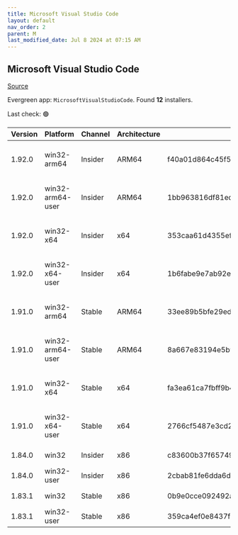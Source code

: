 ```yaml
---
title: Microsoft Visual Studio Code
layout: default
nav_order: 2
parent: M
last_modified_date: Jul 8 2024 at 07:15 AM
---
```


## Microsoft Visual Studio Code

[Source](https://code.visualstudio.com)

Evergreen app: `MicrosoftVisualStudioCode`. Found **12** installers.

Last check: 🟢

| Version | Platform         | Channel | Architecture | Sha256                                                           | URI                                                                                                                                                                                                                                                                                                            |
| ------- | ---------------- | ------- | ------------ | ---------------------------------------------------------------- | -------------------------------------------------------------------------------------------------------------------------------------------------------------------------------------------------------------------------------------------------------------------------------------------------------------- |
| 1.92.0  | win32-arm64      | Insider | ARM64        | f40a01d864c45f55297f91db4bd1d9349e28e5f3a13f839d7c2f9fd3b43ac74f | [https://vscode.download.prss.microsoft.com/dbazure/download/insider/3e283de567f5701a2be639bdacdac2c3cfdb088a/VSCodeSetup-arm64-1.92.0-insider.exe](https://vscode.download.prss.microsoft.com/dbazure/download/insider/3e283de567f5701a2be639bdacdac2c3cfdb088a/VSCodeSetup-arm64-1.92.0-insider.exe)         |
| 1.92.0  | win32-arm64-user | Insider | ARM64        | 1bb963816df81eddb18f4a7804eaeb3adc0fdfe7030f42710288f5e56418a99c | [https://vscode.download.prss.microsoft.com/dbazure/download/insider/3e283de567f5701a2be639bdacdac2c3cfdb088a/VSCodeUserSetup-arm64-1.92.0-insider.exe](https://vscode.download.prss.microsoft.com/dbazure/download/insider/3e283de567f5701a2be639bdacdac2c3cfdb088a/VSCodeUserSetup-arm64-1.92.0-insider.exe) |
| 1.92.0  | win32-x64        | Insider | x64          | 353caa61d4355efe928707f052f7436327823db5bca5af3cbd7387d39311be6d | [https://vscode.download.prss.microsoft.com/dbazure/download/insider/3e283de567f5701a2be639bdacdac2c3cfdb088a/VSCodeSetup-x64-1.92.0-insider.exe](https://vscode.download.prss.microsoft.com/dbazure/download/insider/3e283de567f5701a2be639bdacdac2c3cfdb088a/VSCodeSetup-x64-1.92.0-insider.exe)             |
| 1.92.0  | win32-x64-user   | Insider | x64          | 1b6fabe9e7ab92ef0c6d273661b5c12d43ef430b284f8f05d2156a464b7c7676 | [https://vscode.download.prss.microsoft.com/dbazure/download/insider/3e283de567f5701a2be639bdacdac2c3cfdb088a/VSCodeUserSetup-x64-1.92.0-insider.exe](https://vscode.download.prss.microsoft.com/dbazure/download/insider/3e283de567f5701a2be639bdacdac2c3cfdb088a/VSCodeUserSetup-x64-1.92.0-insider.exe)     |
| 1.91.0  | win32-arm64      | Stable  | ARM64        | 33ee89b5bfe29edfc2314e51e8b118120b83691363a06c99120b6a5d97415c8c | [https://vscode.download.prss.microsoft.com/dbazure/download/stable/ea1445cc7016315d0f5728f8e8b12a45dc0a7286/VSCodeSetup-arm64-1.91.0.exe](https://vscode.download.prss.microsoft.com/dbazure/download/stable/ea1445cc7016315d0f5728f8e8b12a45dc0a7286/VSCodeSetup-arm64-1.91.0.exe)                           |
| 1.91.0  | win32-arm64-user | Stable  | ARM64        | 8a667e83194e5b934d701206d2d9e213edc9017cf31621a4c68456821b5580b0 | [https://vscode.download.prss.microsoft.com/dbazure/download/stable/ea1445cc7016315d0f5728f8e8b12a45dc0a7286/VSCodeUserSetup-arm64-1.91.0.exe](https://vscode.download.prss.microsoft.com/dbazure/download/stable/ea1445cc7016315d0f5728f8e8b12a45dc0a7286/VSCodeUserSetup-arm64-1.91.0.exe)                   |
| 1.91.0  | win32-x64        | Stable  | x64          | fa3ea61ca7fbff9b40731a90975c3d48a648a1ef7bbcb747e7227a7552dc8d91 | [https://vscode.download.prss.microsoft.com/dbazure/download/stable/ea1445cc7016315d0f5728f8e8b12a45dc0a7286/VSCodeSetup-x64-1.91.0.exe](https://vscode.download.prss.microsoft.com/dbazure/download/stable/ea1445cc7016315d0f5728f8e8b12a45dc0a7286/VSCodeSetup-x64-1.91.0.exe)                               |
| 1.91.0  | win32-x64-user   | Stable  | x64          | 2766cf5487e3cd2f103f6eed4bd8b859efa6820fc8769d263e0473d49f464ccf | [https://vscode.download.prss.microsoft.com/dbazure/download/stable/ea1445cc7016315d0f5728f8e8b12a45dc0a7286/VSCodeUserSetup-x64-1.91.0.exe](https://vscode.download.prss.microsoft.com/dbazure/download/stable/ea1445cc7016315d0f5728f8e8b12a45dc0a7286/VSCodeUserSetup-x64-1.91.0.exe)                       |
| 1.84.0  | win32            | Insider | x86          | c83600b37f65749ea9e16496847bbfd967dece2472cee7d8011ae719e2633c18 | [https://az764295.vo.msecnd.net/insider/0c36b92c82064882a228487040187cfc13669c0f/VSCodeSetup-ia32-1.84.0-insider.exe](https://az764295.vo.msecnd.net/insider/0c36b92c82064882a228487040187cfc13669c0f/VSCodeSetup-ia32-1.84.0-insider.exe)                                                                     |
| 1.84.0  | win32-user       | Insider | x86          | 2cbab81fe6dda6dfb07751707107db95ba7afa0a6ada65a1df78a04eef0aadf5 | [https://az764295.vo.msecnd.net/insider/0c36b92c82064882a228487040187cfc13669c0f/VSCodeUserSetup-ia32-1.84.0-insider.exe](https://az764295.vo.msecnd.net/insider/0c36b92c82064882a228487040187cfc13669c0f/VSCodeUserSetup-ia32-1.84.0-insider.exe)                                                             |
| 1.83.1  | win32            | Stable  | x86          | 0b9e0cce092492a88cdaf12048e3630290944b051f3194c5ca3d6b7012f05e7f | [https://az764295.vo.msecnd.net/stable/a6606b6ca720bca780c2d3c9d4cc3966ff2eca12/VSCodeSetup-ia32-1.83.1.exe](https://az764295.vo.msecnd.net/stable/a6606b6ca720bca780c2d3c9d4cc3966ff2eca12/VSCodeSetup-ia32-1.83.1.exe)                                                                                       |
| 1.83.1  | win32-user       | Stable  | x86          | 359ca4ef0e8437f7e5183a97a9d79834463a3df88bb10c82c48cc2bd53b8a7e5 | [https://az764295.vo.msecnd.net/stable/a6606b6ca720bca780c2d3c9d4cc3966ff2eca12/VSCodeUserSetup-ia32-1.83.1.exe](https://az764295.vo.msecnd.net/stable/a6606b6ca720bca780c2d3c9d4cc3966ff2eca12/VSCodeUserSetup-ia32-1.83.1.exe)                                                                               |
